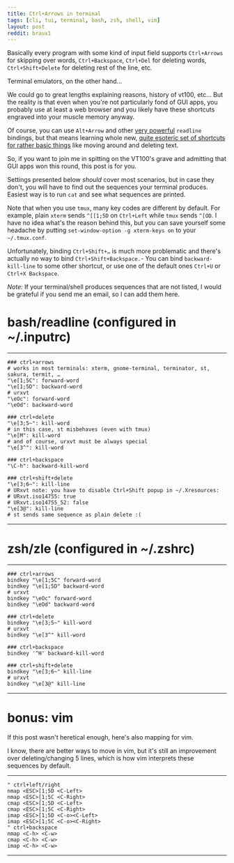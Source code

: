 ```yaml
---
title: Ctrl+Arrows in terminal
tags: [cli, tui, terminal, bash, zsh, shell, vim]
layout: post
reddit: braux1
---
```


Basically every program with some kind of input field supports `Ctrl+Arrows` for skipping over words,
`Ctrl+Backspace`, `Ctrl+Del` for deleting words, `Ctrl+Shift+Delete` for deleting rest of the line, etc.

Terminal emulators, on the other hand…

We could go to great lengths explaining reasons, history of vt100, etc… But the reality is that even when you're not particularly fond of GUI apps, you probably use at least a web browser and you likely have these shortcuts engraved into your muscle memory anyway.

Of course, you can use `Alt+Arrow` and other [very powerful](https://readline.kablamo.org/emacs.html) `readline` bindings, but that means learning
whole new, [quite esoteric set of shortcuts for rather basic things](https://clementc.github.io/blog/2018/01/25/moving_cli/) like moving around and deleting text.

So, if you want to join me in spitting on the VT100's grave and admitting that GUI apps won this round, this post is for you.

Settings presented below *should* cover most scenarios, but in case they don't, you will have to find out the sequences your terminal produces.
Easiest way is to run `cat` and see what sequences are printed.

Note that when you use `tmux`, many key codes are different by default. For example, plain `xterm` sends `^[[1;5D` on `Ctrl+Left` while `tmux` sends `^[OD`.
I have no idea what's the reason behind this, but you can save yourself some headache by putting `set-window-option -g xterm-keys on` to your `~/.tmux.conf`.

Unfortunately, binding `Ctrl+Shift+…` is much more problematic and there's actually no way to bind `Ctrl+Shift+Backspace.`-
You can bind `backward-kill-line` to some other shortcut, or use one of the default ones `Ctrl+U` or `Ctrl+X Backspace`.

<em>Note:</em> If your terminal/shell produces sequences that are not listed, I would be grateful if you send me an email, so I can add them here.


# bash/readline (configured in ~/.inputrc)

<hr>

    ### ctrl+arrows
    # works in most terminals: xterm, gnome-terminal, terminator, st, sakura, termit, …
    "\e[1;5C": forward-word
    "\e[1;5D": backward-word
    # urxvt
    "\eOc": forward-word
    "\eOd": backward-word

    ### ctrl+delete
    "\e[3;5~": kill-word
    # in this case, st misbehaves (even with tmux)
    "\e[M": kill-word
    # and of course, urxvt must be always special
    "\e[3^": kill-word

    ### ctrl+backspace
    "\C-h": backward-kill-word

    ### ctrl+shift+delete
    "\e[3;6~": kill-line
    # URxvt note: you have to disable Ctrl+Shift popup in ~/.Xresources:
    # URxvt.iso14755: true
    # URxvt.iso14755_52: false
    "\e[3@": kill-line
    # st sends same sequence as plain delete :(
<hr>


#  zsh/zle (configured in ~/.zshrc)

<hr>

    ### ctrl+arrows
    bindkey "\e[1;5C" forward-word
    bindkey "\e[1;5D" backward-word
    # urxvt
    bindkey "\eOc" forward-word
    bindkey "\eOd" backward-word

    ### ctrl+delete
    bindkey "\e[3;5~" kill-word
    # urxvt
    bindkey "\e[3^" kill-word

    ### ctrl+backspace
    bindkey '^H' backward-kill-word

    ### ctrl+shift+delete
    bindkey "\e[3;6~" kill-line
    # urxvt
    bindkey "\e[3@" kill-line

<hr>


# bonus: vim

If this post wasn't heretical enough, here's also mapping for vim.

I know, there are better ways to move in vim, but it's still an improvement over
deleting/changing 5 lines, which is how vim interprets these sequences by default.

<hr>

    " ctrl+left/right
    nmap <ESC>[1;5D <C-Left>
    nmap <ESC>[1;5C <C-Right>
    cmap <ESC>[1;5D <C-Left>
    cmap <ESC>[1;5C <C-Right>
    imap <ESC>[1;5D <C-o><C-Left>
    imap <ESC>[1;5C <C-o><C-Right>
    " ctrl+backspace
    nmap <C-h> <C-w>
    cmap <C-h> <C-w>
    imap <C-h> <C-w>

<hr>

